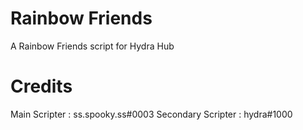 # Rainbow Friends

A Rainbow Friends script for Hydra Hub

# Credits

Main Scripter : ss.spooky.ss#0003
Secondary Scripter : hydra#1000
